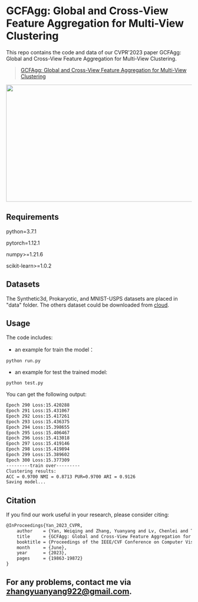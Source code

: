 # GCFAgg: Global and Cross-View Feature Aggregation for Multi-View Clustering


This repo contains the code and data of our CVPR'2023 paper GCFAgg: Global and Cross-View Feature Aggregation for Multi-View Clustering. 


> [GCFAgg: Global and Cross-View Feature Aggregation for Multi-View Clustering](https://openaccess.thecvf.com/content/CVPR2023/papers/Yan_GCFAgg_Global_and_Cross-View_Feature_Aggregation_for_Multi-View_Clustering_CVPR_2023_paper.pdf)

<img src="https://github.com/Galaxy922/GCFAggMVC/blob/main/figs/Framework.png"  width="897" height="317" />

## Requirements

python=3.7.1

pytorch=1.12.1

numpy>=1.21.6

scikit-learn>=1.0.2

## Datasets

The Synthetic3d, Prokaryotic, and MNIST-USPS datasets are placed in "data" folder. The others dataset could be downloaded from [cloud](https://pan.baidu.com/s/1XNWW8UqTcPMkw9NpiKqvOQ).

## Usage

The code includes:

- an example for train the model：

```bash
python run.py
```

- an example  for test the trained model:

```bash
python test.py
```

You can get the following output:

```bash
Epoch 290 Loss:15.420288
Epoch 291 Loss:15.431067
Epoch 292 Loss:15.417261
Epoch 293 Loss:15.436375
Epoch 294 Loss:15.398655
Epoch 295 Loss:15.406467
Epoch 296 Loss:15.413018
Epoch 297 Loss:15.419146
Epoch 298 Loss:15.419894
Epoch 299 Loss:15.389602
Epoch 300 Loss:15.377309
---------train over---------
Clustering results:
ACC = 0.9700 NMI = 0.8713 PUR=0.9700 ARI = 0.9126
Saving model...
```

## Citation

If you find our work useful in your research, please consider citing:

```latex
@InProceedings{Yan_2023_CVPR,
    author    = {Yan, Weiqing and Zhang, Yuanyang and Lv, Chenlei and Tang, Chang and Yue, Guanghui and Liao, Liang and Lin, Weisi},
    title     = {GCFAgg: Global and Cross-View Feature Aggregation for Multi-View Clustering},
    booktitle = {Proceedings of the IEEE/CVF Conference on Computer Vision and Pattern Recognition (CVPR)},
    month     = {June},
    year      = {2023},
    pages     = {19863-19872}
}
```
## For any problems, contact me via zhangyuanyang922@gmail.com.

<!-- # This is the sources codes for the paper: Weiqing Yan, Yuanyang Zhang, Chenlei Lv, Chang Tang, Guanghui Yue, Weisi Lin. GCFAgg: Global and Cross-View Feature Aggregation for Multi-View Clustering, IEEE CVPR 2023 Accept.

# Paper:
  https://openaccess.thecvf.com/content/CVPR2023/html/Yan_GCFAgg_Global_and_Cross-View_Feature_Aggregation_for_Multi-View_Clustering_CVPR_2023_paper.html

# To test the trained model, run:
  python test.py

# To train a new model, run:
  python train.py
  
# The experiments were conducted on Linux with i9-10900K CPU, 62.5GB RAM and 3090Ti GPU.

# citation
```
@InProceedings{Yan_2023_CVPR,
    author    = {Yan, Weiqing and Zhang, Yuanyang and Lv, Chenlei and Tang, Chang and Yue, Guanghui and Liao, Liang and Lin, Weisi},
    title     = {GCFAgg: Global and Cross-View Feature Aggregation for Multi-View Clustering},
    booktitle = {Proceedings of the IEEE/CVF Conference on Computer Vision and Pattern Recognition (CVPR)},
    month     = {June},
    year      = {2023},
    pages     = {19863-19872}
}
```

# If you find the code is useful, please cite the above paper. For any problems, contact me via zhangyuanyang922@gmail.com.
 -->
